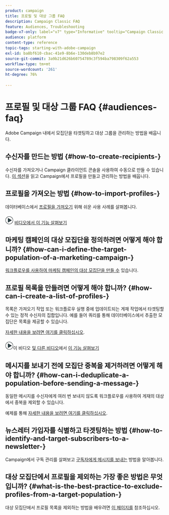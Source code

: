 ```yaml
---
product: campaign
title: 프로필 및 대상 그룹 FAQ
description: Campaign Classic FAQ
feature: Audiences, Troubleshooting
badge-v7-only: label="v7" type="Informative" tooltip="Campaign Classic v7에만 적용"
audience: platform
content-type: reference
topic-tags: starting-with-adobe-campaign
exl-id: ba8bf610-cbac-41e9-8b6e-130deb8b97e2
source-git-commit: 3a9b21d626b60754789c3f594ba798309f62a553
workflow-type: tm+mt
source-wordcount: '261'
ht-degree: 76%

---
```


# 프로필 및 대상 그룹 FAQ {#audiences-faq}



Adobe Campaign 내에서 모집단을 타겟팅하고 대상 그룹을 관리하는 방법을 배웁니다.

## 수신자를 만드는 방법 {#how-to-create-recipients-}

수신자를 가져오거나 Campaign 클라이언트 콘솔을 사용하여 수동으로 만들 수 있습니다. [이 섹션](../../platform/using/about-profiles.md)을 읽고 Campaign에서 프로필을 만들고 관리하는 방법을 배웁니다.

## 프로필을 가져오는 방법 {#how-to-import-profiles-}

데이터베이스에서 [프로필을 가져오기](../../platform/using/import-operations-samples.md) 위해 쉬운 사용 사례를 살펴봅니다.

![](assets/do-not-localize/how-to-video.png) [비디오에서 이 기능 살펴보기](https://experienceleague.adobe.com/docs/campaign-classic-learn/tutorials/profile-management/importing-profiles.html)

## 마케팅 캠페인의 대상 모집단을 정의하려면 어떻게 해야 합니까? {#how-can-i-define-the-target-population-of-a-marketing-campaign-}

[워크플로우를 사용하여 마케팅 캠페인의 대상 모집단을 만들 수](../../campaign/using/marketing-campaign-deliveries.md#building-the-main-target-in-a-workflow) 있습니다.


## 프로필 목록을 만들려면 어떻게 해야 합니까? {#how-can-i-create-a-list-of-profiles-}

목록은 가져오기 작업 또는 워크플로우 실행 중에 업데이트되는 게재 작업에서 타겟팅할 수 있는 정적 수신자의 집합입니다. 예를 들어 쿼리를 통해 데이터베이스에서 추출한 모집단은 목록을 제공할 수 있습니다.

[자세한 내용을 보려면 여기를 클릭하십시오](../../platform/using/creating-and-managing-lists.md#creating-a-profile-list-from-a-group).

![](assets/do-not-localize/how-to-video.png)이 비디오 [및 다른 비디오](https://experienceleague.adobe.com/docs/campaign-classic-learn/tutorials/profile-management/creating-a-list-of-recipients-with-a-workflow.html)에서 [이 기능 살펴보기](https://experienceleague.adobe.com/docs/campaign-classic-learn/tutorials/profile-management/creating-a-list-of-recipients.html)

## 메시지를 보내기 전에 모집단 중복을 제거하려면 어떻게 해야 합니까? {#how-can-i-deduplicate-a-population-before-sending-a-message-}

동일한 메시지를 수신자에게 여러 번 보내지 않도록 워크플로우를 사용하여 게재의 대상에서 중복을 제외할 수 있습니다.

예제를 통해 [자세한 내용을 보려면 여기를 클릭하십시오](../../workflow/using/deduplication.md#example--identify-the-duplicates-before-a-delivery).

## 뉴스레터 가입자를 식별하고 타겟팅하는 방법 {#how-to-identify-and-target-subscribers-to-a-newsletter-}

Campaign에서 구독 관리를 살펴보고 [구독자에게 메시지를 보내는](../../delivery/using/managing-subscriptions.md) 방법을 알아봅니다.

## 대상 모집단에서 프로필을 제외하는 가장 좋은 방법은 무엇입니까? {#what-is-the-best-practice-to-exclude-profiles-from-a-target-population-}

대상 모집단에서 프로필 목록을 제외하는 방법을 배우려면 [이 페이지를](../../workflow/using/read-list.md) 참조하십시오.
